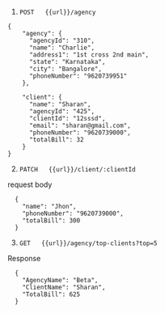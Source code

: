 1.  `POST   {{url}}/agency`

```
{
    "agency": {
      "agencyId": "310",
      "name": "Charlie",
      "address1": "1st cross 2nd main",
      "state": "Karnataka",
      "city": "Bangalore",
      "phoneNumber": "9620739951"
    },
      
    "client": {
      "name": "Sharan",
      "agencyId": "425",
      "clientId": "12sssd",
      "email": "sharan@gmail.com",
      "phoneNumber": "9620739000",
      "totalBill": 32
    }
} 
```

2.  `PATCH   {{url}}/client/:clientId`

request body
```
  {
    "name": "Jhon",
    "phoneNumber": "9620739000",
    "totalBill": 300
  }
```
3. `GET   {{url}}/agency/top-clients?top=5`

Response
```
  {
    "AgencyName": "Beta",
    "ClientName": "Sharan",
    "TotalBill": 625
  }
  ```
